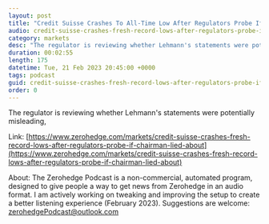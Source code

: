 ```yaml
---
layout: post
title: "Credit Suisse Crashes To All-Time Low After Regulators Probe If Chairman Lied About &quot;Stabilizing&quot; Outflows"
audio: credit-suisse-crashes-fresh-record-lows-after-regulators-probe-if-chairman-lied-about-0
category: markets
desc: "The regulator is reviewing whether Lehmann's statements were potentially misleading,"
duration: 00:02:55
length: 175
datetime: Tue, 21 Feb 2023 20:45:00 +0000
tags: podcast
guid: credit-suisse-crashes-fresh-record-lows-after-regulators-probe-if-chairman-lied-about-0
order: 0
---
```

The regulator is reviewing whether Lehmann's statements were potentially misleading,

Link: [https://www.zerohedge.com/markets/credit-suisse-crashes-fresh-record-lows-after-regulators-probe-if-chairman-lied-about](https://www.zerohedge.com/markets/credit-suisse-crashes-fresh-record-lows-after-regulators-probe-if-chairman-lied-about)

About: The Zerohedge Podcast is a non-commercial, automated program, designed to give people a way to get news from Zerohedge in an audio format.  I am actively working on tweaking and improving the setup to create a better listening experience (February 2023).  Suggestions are welcome: [zerohedgePodcast@outlook.com](mailto:zerohedgePodcast@outlook.com)